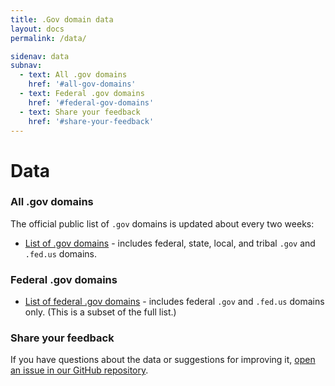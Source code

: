 ```yaml
---
title: .Gov domain data
layout: docs
permalink: /data/

sidenav: data
subnav:
  - text: All .gov domains
    href: '#all-gov-domains'
  - text: Federal .gov domains
    href: '#federal-gov-domains'
  - text: Share your feedback
    href: '#share-your-feedback'
---
```


# Data

### All .gov domains

The official public list of `.gov` domains is updated about every two weeks:

* [List of .gov domains](https://raw.githubusercontent.com/GSA/data/gh-pages/dotgov-domains/current-full.csv) - includes federal, state, local, and tribal `.gov` and `.fed.us` domains.

### Federal .gov domains

* [List of federal .gov domains](https://raw.githubusercontent.com/GSA/data/gh-pages/dotgov-domains/current-federal.csv) - includes federal `.gov` and `.fed.us` domains only. (This is a subset of the full list.)

### Share your feedback

If you have questions about the data or suggestions for improving it, [open an issue in our GitHub repository](https://github.com/gsa/data/issues).
